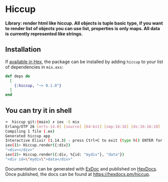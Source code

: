 # Hiccup

**Library: render html like hiccup. All objects is tuple basic type, if you want to render list of objects you can use list, properties is only maps. All data is currently represented like strings.**

## Installation

If [available in Hex](https://hex.pm/docs/publish), the package can be installed
by adding `hiccup` to your list of dependencies in `mix.exs`:

```elixir
def deps do
  [
    {:hiccup, "~> 0.1.0"}
  ]
end
```
## You can try it in shell
```bash
➜  hiccup git:(main) ✗ iex -S mix
Erlang/OTP 26 [erts-14.0] [source] [64-bit] [smp:16:16] [ds:16:16:10] [async-threads:1] [jit:ns]
Compiling 1 file (.ex)
Generated hiccup app
Interactive Elixir (1.14.3) - press Ctrl+C to exit (type h() ENTER for help)
iex(1)> Hiccup.render({:div})
"<div></div>"
iex(2)> Hiccup.render({:div, %{id: "mydiv"}, "data"})
"<div id=\"mydiv\">data</div>"
```

Documentation can be generated with [ExDoc](https://github.com/elixir-lang/ex_doc)
and published on [HexDocs](https://hexdocs.pm). Once published, the docs can
be found at <https://hexdocs.pm/hiccup>.

